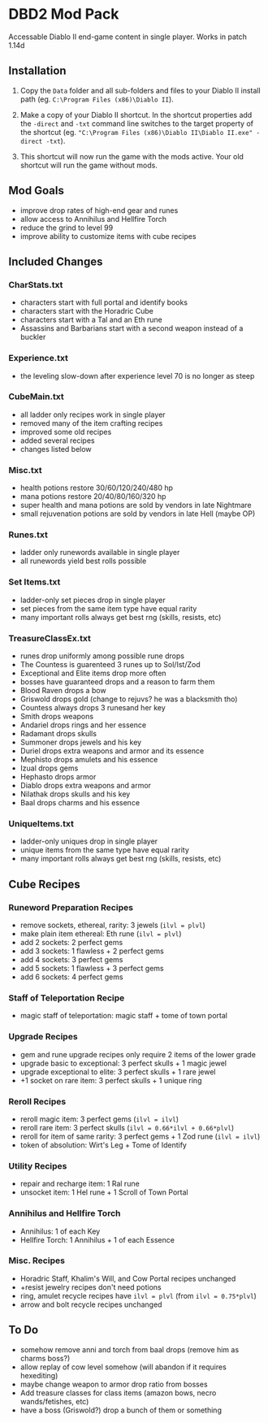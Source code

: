 
# DBD2 Mod Pack

Accessable Diablo II end-game content in single player. Works in patch 1.14d

## Installation

1) Copy the `Data` folder and all sub-folders and files to your Diablo II install path (eg. `C:\Program Files (x86)\Diablo II`).

2) Make a copy of your Diablo II shortcut. In the shortcut properties add the
  `-direct` and `-txt` command line switches to the target property of the
  shortcut (eg. `"C:\Program Files (x86)\Diablo II\Diablo II.exe" -direct -txt`).

3) This shortcut will now run the game with the mods active. Your old shortcut
  will run the game without mods.

## Mod Goals

* improve drop rates of high-end gear and runes
* allow access to Annihilus and Hellfire Torch
* reduce the grind to level 99
* improve ability to customize items with cube recipes

## Included Changes

### CharStats.txt

* characters start with full portal and identify books
* characters start with the Horadric Cube
* characters start with a Tal and an Eth rune
* Assassins and Barbarians start with a second weapon instead of a buckler

### Experience.txt

* the leveling slow-down after experience level 70 is no longer as steep

### CubeMain.txt

* all ladder only recipes work in single player
* removed many of the item crafting recipes
* improved some old recipes
* added several recipes
* changes listed below


### Misc.txt

* health potions restore 30/60/120/240/480 hp
* mana potions restore 20/40/80/160/320 hp
* super health and mana potions are sold by vendors in late Nightmare
* small rejuvenation potions are sold by vendors in late Hell (maybe OP)

### Runes.txt

* ladder only runewords available in single player
* all runewords yield best rolls possible

### Set Items.txt

* ladder-only set pieces drop in single player
* set pieces from the same item type have equal rarity
* many important rolls always get best rng (skills, resists, etc)

### TreasureClassEx.txt

* runes drop uniformly among possible rune drops
* The Countess is guarenteed 3 runes up to Sol/Ist/Zod
* Exceptional and Elite items drop more often
* bosses have guaranteed drops and a reason to farm them
* Blood Raven drops a bow
* Griswold drops gold (change to rejuvs? he was a blacksmith tho)
* Countess always drops 3 runesand her key
* Smith drops weapons
* Andariel drops rings and her essence
* Radamant drops skulls
* Summoner drops jewels and his key
* Duriel drops extra weapons and armor and its essence
* Mephisto drops amulets and his essence
* Izual drops gems
* Hephasto drops armor
* Diablo drops extra weapons and armor
* Nilathak drops skulls and his key
* Baal drops charms and his essence

### UniqueItems.txt

* ladder-only uniques drop in single player
* unique items from the same type have equal rarity
* many important rolls always get best rng (skills, resists, etc)

## Cube Recipes

### Runeword Preparation Recipes

* remove sockets, ethereal, rarity: 3 jewels (`ilvl = plvl`)
* make plain item ethereal: Eth rune (`ilvl = plvl`)
* add 2 sockets: 2 perfect gems
* add 3 sockets: 1 flawless + 2 perfect gems
* add 4 sockets: 3 perfect gems
* add 5 sockets: 1 flawless + 3 perfect gems
* add 6 sockets: 4 perfect gems

### Staff of Teleportation Recipe

* magic staff of teleportation: magic staff + tome of town portal

### Upgrade Recipes

* gem and rune upgrade recipes only require 2 items of the lower grade
* upgrade basic to exceptional: 3 perfect skulls + 1 magic jewel
* upgrade exceptional to elite: 3 perfect skulls + 1 rare jewel
* +1 socket on rare item: 3 perfect skulls + 1 unique ring

### Reroll Recipes

* reroll magic item: 3 perfect gems (`ilvl = ilvl`)
* reroll rare item: 3 perfect skulls (`ilvl = 0.66*ilvl + 0.66*plvl`)
* reroll for item of same rarity: 3 perfect gems + 1 Zod rune (`ilvl = ilvl`)
* token of absolution: Wirt's Leg + Tome of Identify

### Utility Recipes

* repair and recharge item: 1 Ral rune
* unsocket item: 1 Hel rune + 1 Scroll of Town Portal

### Annihilus and Hellfire Torch

* Annihilus: 1 of each Key
* Hellfire Torch: 1 Annihilus + 1 of each Essence

### Misc. Recipes

* Horadric Staff, Khalim's Will, and Cow Portal recipes unchanged
* +resist jewelry recipes don't need potions
* ring, amulet recycle recipes have `ilvl = plvl` (from `ilvl = 0.75*plvl`)
* arrow and bolt recycle recipes unchanged


## To Do

* somehow remove anni and torch from baal drops (remove him as charms boss?)
* allow replay of cow level somehow (will abandon if it requires hexediting)
* maybe change weapon to armor drop ratio from bosses
* Add treasure classes for class items (amazon bows, necro wands/fetishes, etc)
* have a boss (Griswold?) drop a bunch of them or something

